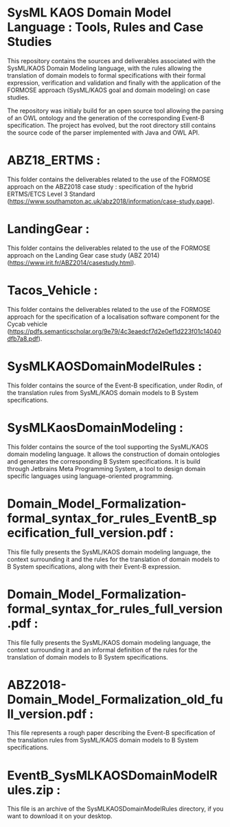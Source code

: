 # SysML KAOS Domain Model Language : Tools, Rules and Case Studies
This repository contains the sources and deliverables associated with the SysML/KAOS Domain Modeling language, with the  rules allowing the translation of domain models to formal specifications with their formal expression, verification and validation and finally with the application of the FORMOSE approach (SysML/KAOS goal and domain modeling) on case studies.

The repository was initialy build for an open source tool allowing the parsing of an OWL ontology and the generation of the corresponding Event-B specification. The project has evolved, but the root directory still contains the source code of the parser implemented with Java and OWL API.

# ABZ18_ERTMS :
This folder contains the deliverables related to the use of the FORMOSE approach on the ABZ2018 case study : specification of the hybrid ERTMS/ETCS Level 3 Standard (https://www.southampton.ac.uk/abz2018/information/case-study.page).

# LandingGear :
This folder contains the deliverables related to the use of the FORMOSE approach on the Landing Gear case study (ABZ 2014) (https://www.irit.fr/ABZ2014/casestudy.html).

# Tacos_Vehicle :
This folder contains the deliverables related to the use of the FORMOSE approach for the specification of a localisation software component for the Cycab vehicle (https://pdfs.semanticscholar.org/9e79/4c3eaedcf7d2e0ef1d223f01c14040dfb7a8.pdf).

# SysMLKAOSDomainModelRules :
This folder contains the source of the Event-B specification, under Rodin, of the translation rules from SysML/KAOS domain models to B System specifications.

# SysMLKaosDomainModeling :
This folder contains the source of the tool supporting the SysML/KAOS domain modeling language. It allows the construction of
domain ontologies  and generates the corresponding B System specifications. It is build through Jetbrains Meta Programming System, a tool to design domain specific languages using language-oriented programming.

# Domain_Model_Formalization-formal_syntax_for_rules_EventB_specification_full_version.pdf :
This file fully presents the SysML/KAOS domain modeling language, the context surrounding it and the rules for the translation of domain models to B System specifications, along with their Event-B expression.

# Domain_Model_Formalization-formal_syntax_for_rules_full_version.pdf :
This file fully presents the SysML/KAOS domain modeling language, the context surrounding it and an informal definition of the rules for the translation of domain models to B System specifications.

# ABZ2018-Domain_Model_Formalization_old_full_version.pdf :
  This file represents a rough paper describing the Event-B specification of the translation rules from SysML/KAOS domain models to B System specifications.

# EventB_SysMLKAOSDomainModelRules.zip :
This file is an archive of the SysMLKAOSDomainModelRules directory, if you want to download it on your desktop.
